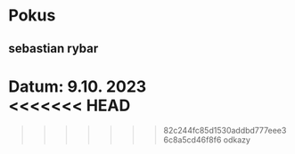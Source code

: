 # Pokus
## sebastian rybar
Datum: 9.10. 2023 </br>
<<<<<<< HEAD
=======

>>>>>>> 82c244fc85d1530addbd777eee36c8a5cd46f8f6
odkazy

